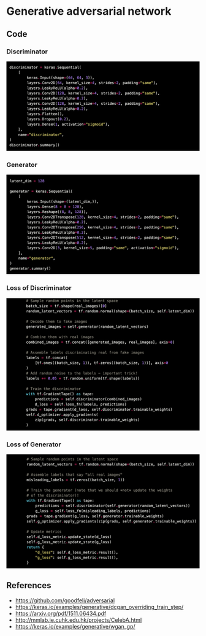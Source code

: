 # Generative adversarial network

## Code

### Discriminator

<p float="left">
    <img src="./pix/discriminator.png" width=700 />
</p>

### Generator

<p float="left">
    <img src="./pix/generator.png" width=700 />
</p>

### Loss of Discriminator

<p float="left">
    <img src="./pix/loss_discriminator.png" width=700 />
</p>

### Loss of Generator

<p float="left">
    <img src="./pix/loss_generator.png" width=700 />
</p>

## References
* https://github.com/goodfeli/adversarial
* https://keras.io/examples/generative/dcgan_overriding_train_step/
* https://arxiv.org/pdf/1511.06434.pdf
* http://mmlab.ie.cuhk.edu.hk/projects/CelebA.html
* https://keras.io/examples/generative/wgan_gp/
